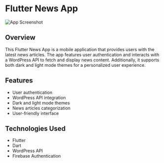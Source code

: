 # Flutter News App

![App Screenshot](https://github.com/ChandraShekharRajput/cliq_india_app/assets/114824060/38717de7-8b03-4ac6-80cd-c11dde3e2596)


## Overview

This Flutter News App is a mobile application that provides users with the latest news articles. The app features user authentication and interacts with a WordPress API to fetch and display news content. Additionally, it supports both dark and light mode themes for a personalized user experience.

## Features

- User authentication
- WordPress API integration
- Dark and light mode themes
- News articles categorization
- User-friendly interface

## Technologies Used

- Flutter
- Dart
- WordPress API
- Firebase Authentication

